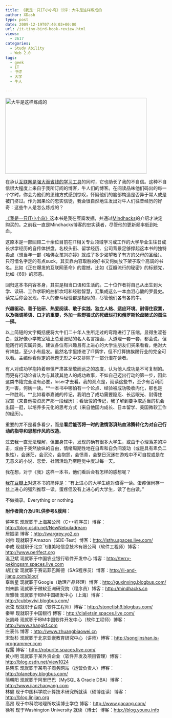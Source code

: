 ```yaml
---
title: 《我是一只IT小小鸟》书评：大牛是这样炼成的
author: XDash
type: post
date: 2009-12-19T07:40:03+00:00
url: /it-tiny-bird-book-review.html
views:
  - 2617
categories:
  - Study Ability
  - Web 2.0
tags:
  - geek
  - IT
  - 书评
  - 大学
  - 牛人

---
```

<img loading="lazy" decoding="async" class="alignnone size-full wp-image-2242" title="大牛是这样炼成的" src="http://www.fanbing.net/wp-content/uploads/2009/12/p292992218.jpg" alt="大牛是这样炼成的" width="441" height="237" srcset="http://xdash.one/wp-content/uploads/2009/12/p292992218.jpg 441w, http://xdash.one/wp-content/uploads/2009/12/p292992218-300x161.jpg 300w" sizes="(max-width: 441px) 100vw, 441px" />

在承认<a href="http://www.fanbing.net/net-the-study-tool.html" target="_blank">互联网是强大而省钱的学习工具</a>的同时，它也助长了我的不自信。这种不自信很大程度上来自于我所订阅的博客，牛人们的博客。在阅读品味他们码出的每一个字时，你会为他们的思维方式感到惊叹，怀疑他们的脑部构造是否异于常人或是被门挤过。作为因果论的忠实信徒，我会很自然地生发出对牛人们往昔经历的好奇：这些牛人是怎么炼成的？

<a href="http://www.douban.com/subject/4006425/" target="_blank">《我是一只IT小小鸟》</a>这本书是我在豆瓣发掘，并通过<a href="http://mindhacks.cn/" target="_blank">Mindhacks</a>的介绍才决定购买的。之前我一直是Mindhacks博客的忠实读者，尽管他的更新频率低到吐血。

这原本是一部回顾二十余位目前在IT相关专业领域学习或工作的大学毕业生往日成长求学经历的自传体拼盘。名校头衔、留学经历、公司背景足够撑起这本书的独特卖点（想当年一部《哈佛女孩刘亦婷》就成了多少渴望教子有方的父母的圣经）。只可惜名字定的有点suck，其实靠内容取胜的好书又何妨放下架子取个高调的书名。比如《正在爆发的互联网革命》的震撼，比如《豆瓣流行的秘密》的标题党，比如《69》的邪恶。

<!--more-->

回归这本书内容本身，其实是相当口语和生活的。二十位作者将自己从出生到大学、读研、工作求职的曲折坎坷和经验智慧，汇集成这么一本血泪心酸的罗曼史。读完后你会发现，牛人的奋斗经验都是相似的，尽管他们各有各的牛。

**兴趣驱动、善于钻研、热爱阅读、敢于实践、独立人格、适应环境、耐得住寂寞，以及强调英语、口才的重要，外加一些野狼式的死缠烂打和俄罗斯轮盘赌式的孤注一掷。**

以上简短的文字概括便将大牛们二十年人生所走过的弯路进行了压缩，显得生涩苍白，就好像小学教室墙上总爱张贴的名人名言挂画，大道理一套一套，都会说，但能践行的实属异类。建议各位有兴趣且有上进心的大学生朋友们买来看看，绝对大有裨益，至少小有启发。虽然名字里掺进了IT俩字，但不打算搞挨踢行业的完全可以看。主编你看你定的标题无形之中又排除了一部分潜在读者。

有人对成功学抱持着审慎严肃甚至敬而远之的态度，认为他人成功是不可复制的。而更有行动论者认为与其读其他人的成功故事，不如自己迈出行动的第一步，因此这类书籍完全没有必要，loser才去看。我的观点是，阅读这些书，至少有百利而无一害，何妨一读。**一本书中哪怕有一个论点、经验被成功吸收内化，那也是一种胜利。**比如看李嘉诚的传记，我明白了成功需要隐忍、长远眼光、耐得住寂寞（来自他投资房产那一段经历）；看唐骏的传记，我了解到要争取适当的机会出国一逛，以培养多元化的思考方式（来自他国内成长、日本留学、美国微软工作的经历）。

重要的并不是看多看少，而是**看后能否将一时的激情澎湃热血沸腾转化为对自己行动的指导和思想作风的改造**。

过去我一直无法理解，但置身其中，发现的确有很多大学生，或由于心理落差的冲击，或由于突然放纵的自由，情绪周期性地在自卑和自负间波动（或是具有卑负二象性），会迷茫，会沉沦，会抱怨，会愤青，会整日沉迷在游戏中不可自拔或是在无意义的小说、恋爱、社团活动乃至睡觉中度过每一天。

我在想，对于《我》这样一本书，他们看后会有怎样的感想呢？

<a href="http://www.douban.com/people/xdash/" target="_blank">我在豆瓣上</a>对这本书的简评是：“有上进心的大学生绝对值得一读。蛋疼但尚存一丝上进心的强烈推荐一读。蛋疼但没有上进心的大学生，读了也白读。”

不做摘录。Everything or nothing.

**附作者简介及URL供参考&膜拜：**

蒋宇东 现就职于上海某公司（C++程序员）博客：<a style="cursor: pointer; color: #336699; text-decoration: none;" rel="nofollow" href="http://blog.csdn.net/NewNebuladream" target="_blank">http://blog.csdn.net/NewNebuladream</a>  
居振梁 博客：<a style="cursor: pointer; color: #336699; text-decoration: none;" rel="nofollow" href="http://wargrey.yo2.cn/" target="_blank">http://wargrey.yo2.cn</a>  
刘帅 现就职于Amazon（SDE-Test）博客：<a style="cursor: pointer; color: #336699; text-decoration: none;" rel="nofollow" href="http://lsthu.spaces.live.com/" target="_blank">http://lsthu.spaces.live.com/</a>  
李成 现就职于北京飞维美地信息技术有限公司（软件工程师）博客：<a style="cursor: pointer; color: #336699; text-decoration: none;" rel="nofollow" href="http://www.perlfect.org/" target="_blank">http://www.perlfect.org</a>  
温卫斌 现就职于中国农业银行软件开发中心 博客：<a style="cursor: pointer; color: #336699; text-decoration: none;" rel="nofollow" href="http://terry-pekingssm.spaces.live.com/" target="_blank">http://terry-pekingssm.spaces.live.com</a>  
胡江堂 现就职于赛诺菲巴斯德（SAS程序员）博客：<a style="cursor: pointer; color: #336699; text-decoration: none;" rel="nofollow" href="http://li-and-jiang.com/blog/" target="_blank">http://li-and-jiang.com/blog/</a>  
辜新星 现就职于Google（助理产品经理）博客：<a style="cursor: pointer; color: #336699; text-decoration: none;" rel="nofollow" href="http://guxinxing.blogbus.com/" target="_blank">http://guxinxing.blogbus.com/</a>  
刘未鹏 现就职于微软亚洲研究院（程序员）博客：<a style="cursor: pointer; color: #666699; text-decoration: none;" rel="nofollow" href="http://mindhacks.cn/" target="_blank">http://mindhacks.cn</a>  
唐雅薇 现就职于IBM中国研发中心（上海）博客：<a style="cursor: pointer; color: #336699; text-decoration: none;" rel="nofollow" href="http://cubbyvivi.blogbus.com/" target="_blank">http://cubbyvivi.blogbus.com/</a>  
张弦 现就职于百度（软件工程师）博客：<a style="cursor: pointer; color: #336699; text-decoration: none;" rel="nofollow" href="http://stonefish9.blogbus.com/" target="_blank">http://stonefish9.blogbus.com/</a>  
秦琴 现就职于中国银行 博客：<a style="cursor: pointer; color: #336699; text-decoration: none;" rel="nofollow" href="http://clalietsin.spaces.live.com/" target="_blank">http://clalietsin.spaces.live.com/</a>  
张凯峰 现就职于IBM中国软件开发中心（软件工程师）博客：<a style="cursor: pointer; color: #336699; text-decoration: none;" rel="nofollow" href="http://www.zhangkf.com/" target="_blank">http://www.zhangkf.com</a>  
庄表伟 博客：<a style="cursor: pointer; color: #336699; text-decoration: none;" rel="nofollow" href="http://www.zhuangbiaowei.cn/" target="_blank">http://www.zhuangbiaowei.cn</a>  
宋劲杉 现就职于北京亚嵌教育研究中心（讲师）博客：<a style="cursor: pointer; color: #336699; text-decoration: none;" rel="nofollow" href="http://songjinshan.is-programmer.com/" target="_blank">http://songjinshan.is-programmer.com</a>  
程露 博客：<a style="cursor: pointer; color: #336699; text-decoration: none;" rel="nofollow" href="http://roburite.spaces.live.com/" target="_blank">http://roburite.spaces.live.com/</a>  
黄小明 现就职于某外资企业（软件开发及项目管理）博客：<a style="cursor: pointer; color: #336699; text-decoration: none;" rel="nofollow" href="http://blog.csdn.net/view1024" target="_blank">http://blog.csdn.net/view1024</a>  
易晓东 现就职于某电子商务网站（运营负责人）博客：<a style="cursor: pointer; color: #336699; text-decoration: none;" rel="nofollow" href="http://planeboy.blogbus.com/" target="_blank">http://planeboy.blogbus.com/</a>  
简朝阳 现就职于阿里巴巴（MySQL & Oracle DBA）博客：<a style="cursor: pointer; color: #336699; text-decoration: none;" rel="nofollow" href="http://www.jianzhaoyang.com/" target="_blank">http://www.jianzhaoyang.com</a>  
林健 现于中国科学院计算技术研究所就读（硕博连读）博客：<a style="cursor: pointer; color: #666699; text-decoration: none;" rel="nofollow" href="http://blog.linjian.org/" target="_blank">http://blog.linjian.org</a>  
高昂 现于中科院地理所攻读博士学位 博客：<a style="cursor: pointer; color: #666699; text-decoration: none;" rel="nofollow" href="http://www.gaoang.com/" target="_blank">http://www.gaoang.com/</a>  
徐宥 现于Washington University 就读（博士）博客：<a style="cursor: pointer; color: #666699; text-decoration: none;" rel="nofollow" href="http://blog.youxu.info/" target="_blank">http://blog.youxu.info</a>